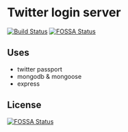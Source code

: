 # Twitter login server

[![Build Status](https://travis-ci.org/tekwrks/login.svg?branch=master)](https://travis-ci.org/tekwrks/login) [![FOSSA Status](https://app.fossa.io/api/projects/git%2Bgithub.com%2Ftekwrks%2Flogin.svg?type=shield)](https://app.fossa.io/projects/git%2Bgithub.com%2Ftekwrks%2Flogin?ref=badge_shield)

## Uses
- twitter passport
- mongodb & mongoose
- express

## License
[![FOSSA Status](https://app.fossa.io/api/projects/git%2Bgithub.com%2Ftekwrks%2Flogin.svg?type=large)](https://app.fossa.io/projects/git%2Bgithub.com%2Ftekwrks%2Flogin?ref=badge_large)
